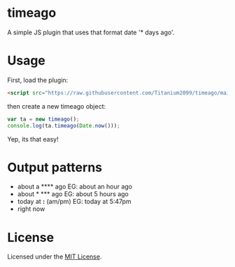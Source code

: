 # timeago
A simple JS plugin that uses that format date '* days ago'.
# Usage
First, load the plugin:
```html
<script src="https://raw.githubusercontent.com/Titanium2099/timeago/main/timeago.min.js"></script>
```
then create a new timeago object:
```javascript
var ta = new timeago();
console.log(ta.timeago(Date.now()));
```
Yep, its that easy!
# Output patterns
* about a **** ago EG: about an hour ago
* about * *** ago EG: about 5 hours ago
* today at **:** (am/pm) EG: today at 5:47pm
* right now
# License
Licensed under the [MIT License](https://github.com/Titanium2099/timeago/blob/main/LICENSE).
